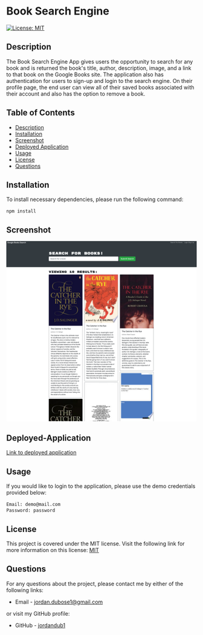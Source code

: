# Book Search Engine

[![License: MIT](https://img.shields.io/badge/License-MIT-yellow.svg)](https://opensource.org/licenses/MIT)

## Description

The Book Search Engine App gives users the opportunity to search for any book and is returned the book's title, author, description, image, and a link to that book on the Google Books site. The application also has authentication for users to sign-up and login to the search engine. On their profile page, the end user can view all of their saved books associated with their account and also has the option to remove a book.

## Table of Contents

- [Description](#description)
- [Installation](#installation)
- [Screenshot](#screenshot)
- [Deployed Application](#deployed-application)
- [Usage](#usage)
- [License](#license)
- [Questions](#questions)

## Installation

To install necessary dependencies, please run the following command:

```
npm install
```

## Screenshot

![Book-Search-Engine](client/src/images/screenshot.png)

## Deployed-Application

[Link to deployed application](https://boook-search-engine.herokuapp.com/)

## Usage

If you would like to login to the application, please use the demo credentials provided below:

```
Email: demo@mail.com
Password: password
```

## License

This project is covered under the MIT license. Visit the following link for more information on this license: [MIT](https://opensource.org/licenses/MIT)

## Questions

For any questions about the project, please contact me by either of the following links:

- Email - jordan.dubose1@gmail.com

or visit my GitHub profile:

- GitHub - [jordandub1](https://github.com/jordandub1)
